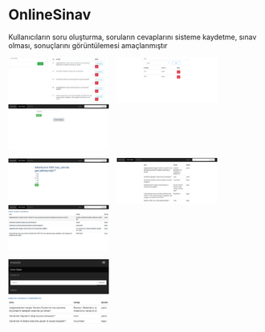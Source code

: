 # OnlineSinav
Kullanıcıların soru oluşturma, soruların cevaplarını sisteme kaydetme, sınav olması, sonuçlarını görüntülemesi amaçlanmıştır

<p>
<a href="https://github.com/KURUCAY/OnlineSinav/blob/master/sınav%20ekran%20görüntüleri/soru%20sayfasi1.png" target="_blank">
<img src="https://github.com/KURUCAY/OnlineSinav/blob/master/sınav%20ekran%20görüntüleri/soru%20sayfasi1.png" width="200" style="max-width:100%;"></a>&nbsp;&nbsp;&nbsp;
  

<a href="https://github.com/KURUCAY/OnlineSinav/blob/master/sınav%20ekran%20görüntüleri/cevap%20ekleme2.png" target="_blank">
<img src="https://github.com/KURUCAY/OnlineSinav/blob/master/sınav%20ekran%20görüntüleri/cevap%20ekleme2.png" width="200" style="max-width:100%;"></a>&nbsp;&nbsp;&nbsp;
  

<a href="https://github.com/KURUCAY/OnlineSinav/blob/master/sınav%20ekran%20görüntüleri/sinav%20giris3.png" target="_blank">
<img src="https://github.com/KURUCAY/OnlineSinav/blob/master/sınav%20ekran%20görüntüleri/sinav%20giris3.png" width="200" style="max-width:100%;"></a>
  
<p>
<a href="https://github.com/KURUCAY/OnlineSinav/blob/master/sınav%20ekran%20görüntüleri/sinav4.png" target="_blank">
<img src="https://github.com/KURUCAY/OnlineSinav/blob/master/sınav%20ekran%20görüntüleri/sinav4.png" width="200" style="max-width:100%;"></a>&nbsp;&nbsp;&nbsp;
  

<a href="https://github.com/KURUCAY/OnlineSinav/blob/master/sınav%20ekran%20görüntüleri/sonuc5.png" target="_blank">
<img src="https://github.com/KURUCAY/OnlineSinav/blob/master/sınav%20ekran%20görüntüleri/sonuc5.png" width="200" style="max-width:100%;"></a>&nbsp;&nbsp;&nbsp;
  

<a href="https://github.com/KURUCAY/OnlineSinav/blob/master/sınav%20ekran%20görüntüleri/sinav%20sorgulama6.png" target="_blank">
<img src="https://github.com/KURUCAY/OnlineSinav/blob/master/sınav%20ekran%20görüntüleri/sinav%20sorgulama6.png" width="200" style="max-width:100%;"></a>
  
<p>
<a href="https://github.com/KURUCAY/OnlineSinav/blob/master/sınav%20ekran%20görüntüleri/responsive7.png" target="_blank">
<img src="https://github.com/KURUCAY/OnlineSinav/blob/master/sınav%20ekran%20görüntüleri/responsive7.png" width="200" style="max-width:100%;"></a>

